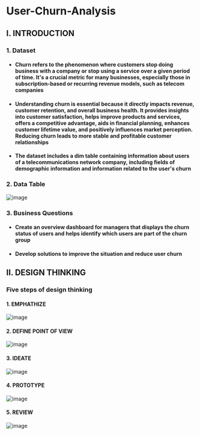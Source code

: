 # User-Churn-Analysis
## I. INTRODUCTION 
### 1. Dataset
- #### Churn refers to the phenomenon where customers stop doing business with a company or stop using a service over a given period of time. It's a crucial metric for many businesses, especially those in subscription-based or recurring revenue models, such as telecom companies
- #### Understanding churn is essential because it directly impacts revenue, customer retention, and overall business health. It provides insights into customer satisfaction, helps improve products and services, offers a competitive advantage, aids in financial planning, enhances customer lifetime value, and positively influences market perception. Reducing churn leads to more stable and profitable customer relationships
- #### The dataset includes a dim table containing information about users of a telecommunications network company, including fields of demographic information and information related to the user's churn
### 2. Data Table
![image](https://github.com/nguyenhieu0516/User-Churn-Analysis/assets/135586659/e3eaf02e-72e2-47b3-b2a0-027f362efa00)
### 3. Business Questions
- #### Create an overview dashboard for managers that displays the churn status of users and helps identify which users are part of the churn group
- #### Develop solutions to improve the situation and reduce user churn

## II. DESIGN THINKING
### Five steps of design thinking
#### 1. EMPHATHIZE
![image](https://github.com/nguyenhieu0516/User-Churn-Analysis/assets/135586659/ae1db5d9-928b-4d05-bef5-a30c32be9f90)
#### 2. DEFINE POINT OF VIEW
![image](https://github.com/nguyenhieu0516/User-Churn-Analysis/assets/135586659/fe41ed84-8220-40c3-b522-d4c9877f126f)
#### 3. IDEATE
![image](https://github.com/nguyenhieu0516/User-Churn-Analysis/assets/135586659/cffc8a7f-e80b-4d4b-a463-082392390bb7)
#### 4. PROTOTYPE
![image](https://github.com/nguyenhieu0516/User-Churn-Analysis/assets/135586659/4ff24a03-5a52-4696-93fe-04b08dff9ffe)
#### 5. REVIEW
![image](https://github.com/nguyenhieu0516/User-Churn-Analysis/assets/135586659/a670d53f-6164-4cda-a0e1-9fc79959fb9b)
